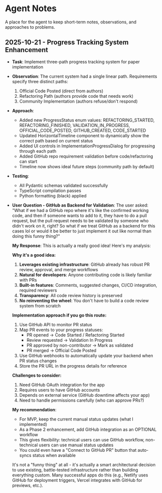 # Agent Notes

A place for the agent to keep short-term notes, observations, and approaches to problems.

## 2025-10-21 - Progress Tracking System Enhancement

-   **Task**: Implement three-path progress tracking system for paper implementation
-   **Observation**: The current system had a single linear path. Requirements specify three distinct paths:
    1. Official Code Posted (direct from authors)
    2. Refactoring Path (authors provide code that needs work)
    3. Community Implementation (authors refuse/don't respond)
    
-   **Approach**: 
    - Added new ProgressStatus enum values: REFACTORING_STARTED, REFACTORING_FINISHED, VALIDATION_IN_PROGRESS, OFFICIAL_CODE_POSTED, GITHUB_CREATED, CODE_STARTED
    - Updated HorizontalTimeline component to dynamically show the correct path based on current status
    - Added UI controls in ImplementationProgressDialog for progressing through each path
    - Added GitHub repo requirement validation before code/refactoring can start
    - Timeline now shows ideal future steps (community path by default)
    
-   **Testing**: 
    - All Pydantic schemas validated successfully
    - TypeScript compilation passes
    - Python formatting (black) applied
    
-   **User Question - GitHub as Backend for Validation**: 
    The user asked: "What if we had a GitHub repo where it's like the confirmed working code, and then if someone wants to add to it, they have to do a pull request, but the pull request needs to be validated by someone who didn't work on it, right? So what if we treat GitHub as a backend for this cases lol or would it be better to just implement it out like normal than doing this funny thing?"
    
    **My Response**: This is actually a really good idea! Here's my analysis:
    
    **Why it's a good idea:**
    1. **Leverages existing infrastructure**: GitHub already has robust PR review, approval, and merge workflows
    2. **Natural for developers**: Anyone contributing code is likely familiar with PRs
    3. **Built-in features**: Comments, suggested changes, CI/CD integration, required reviewers
    4. **Transparency**: All code review history is preserved
    5. **No reinventing the wheel**: You don't have to build a code review system from scratch
    
    **Implementation approach if you go this route:**
    1. Use GitHub API to monitor PR status
    2. Map PR events to your progress statuses:
       - PR opened → Code Started / Refactoring Started
       - Review requested → Validation In Progress
       - PR approved by non-contributor → Mark as validated
       - PR merged → Official Code Posted
    3. Use GitHub webhooks to automatically update your backend when PR status changes
    4. Store the PR URL in the progress details for reference
    
    **Challenges to consider:**
    1. Need GitHub OAuth integration for the app
    2. Requires users to have GitHub accounts
    3. Depends on external service (GitHub downtime affects your app)
    4. Need to handle permissions carefully (who can approve PRs?)
    
    **My recommendation**: 
    - For MVP, keep the current manual status updates (what I implemented)
    - As a Phase 2 enhancement, add GitHub integration as an OPTIONAL workflow
    - This gives flexibility: technical users can use GitHub workflow, non-technical users can use manual status updates
    - You could even have a "Connect to GitHub PR" button that auto-syncs status when available
    
    It's not a "funny thing" at all - it's actually a smart architectural decision to use existing, battle-tested infrastructure rather than building everything custom. Many successful apps do this (e.g., Netlify uses GitHub for deployment triggers, Vercel integrates with GitHub for previews, etc.).
